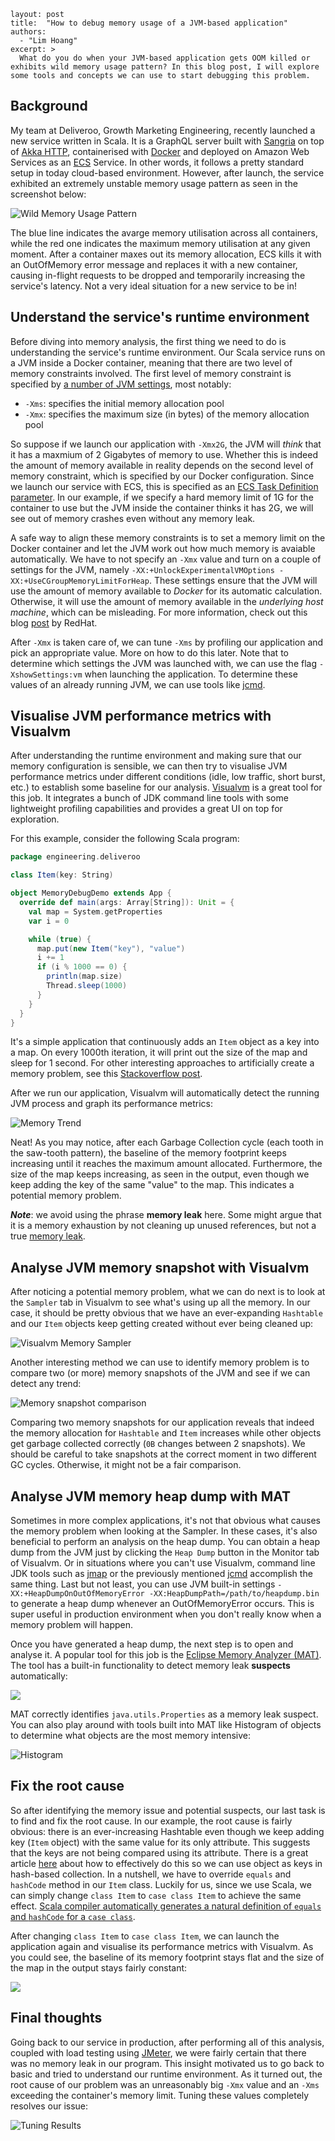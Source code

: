 ```
layout: post
title:  "How to debug memory usage of a JVM-based application"
authors:
  - "Lim Hoang"
excerpt: >
  What do you do when your JVM-based application gets OOM killed or exhibits wild memory usage pattern? In this blog post, I will explore some tools and concepts we can use to start debugging this problem.
```

## Background

My team at Deliveroo, Growth Marketing Engineering, recently launched a new service written in Scala. It is a GraphQL server built with [Sangria](https://sangria-graphql.org) on top of [Akka HTTP](https://doc.akka.io/docs/akka-http/current/), containerised with [Docker](https://www.docker.com/) and deployed on Amazon Web Services as an [ECS](https://aws.amazon.com/ecs/) Service. In other words, it follows a pretty standard setup in today cloud-based environment. However, after launch, the service exhibited an extremely unstable memory usage pattern as seen in the screenshot below:

![Wild Memory Usage Pattern](../images/posts/how-to-debug-memory-usage-of-a-jvm-bsaed-application/wild-memory-usage-pattern.png)

The blue line indicates the avarge memory utilisation across all containers, while the red one indicates the maximum memory utilisation at any given moment. After a container maxes out its memory allocation, ECS kills it with an OutOfMemory error message and replaces it with a new container, causing in-flight requests to be dropped and temporarily increasing the service's latency. Not a very ideal situation for a new service to be in!

## Understand the service's runtime environment

Before diving into memory analysis, the first thing we need to do is understanding the service's runtime environment. Our Scala service runs on a JVM inside a Docker container, meaning that there are two level of memory constraints involved. The first level of memory constraint is specified by [a number of JVM settings](https://docs.oracle.com/javase/8/docs/technotes/tools/unix/java.html), most notably:

* `-Xms`: specifies the initial memory allocation pool
* `-Xmx`: specifies the maximum size (in bytes) of the memory allocation pool

So suppose if we launch our application with `-Xmx2G`, the JVM will *think* that it has a maxmium of 2 Gigabytes of memory to use. Whether this is indeed the amount of memory available in reality depends on the second level of memory constraint, which is specified by our Docker configuration. Since we launch our service with ECS, this is specified as an [ECS Task Definition parameter](https://docs.aws.amazon.com/AmazonECS/latest/developerguide/task_definition_parameters.html). In our example, if we specify a hard memory limit of 1G for the container to use but the JVM inside the container thinks it has 2G, we will see out of memory crashes even without any memory leak.

A safe way to align these memory constraints is to set a memory limit on the Docker container and let the JVM work out how much memory is avaiable automatically. We have to not specify an `-Xmx` value and turn on a couple of settings for the JVM, namely `-XX:+UnlockExperimentalVMOptions -XX:+UseCGroupMemoryLimitForHeap`. These settings ensure that the JVM will use the amount of memory available to *Docker* for its automatic calculation. Otherwise, it will use the amount of memory available in the *underlying host machine*, which can  be misleading. For more information, check out this blog [post](https://developers.redhat.com/blog/2017/03/14/java-inside-docker/) by RedHat.

After `-Xmx` is taken care of, we can tune `-Xms` by profiling our application and pick an appropriate value. More on how to do this later. Note that to determine which settings the JVM was launched with, we can use the flag `-XshowSettings:vm` when launching the application. To determine these values of an already running JVM, we can use tools like [jcmd](https://docs.oracle.com/javase/8/docs/technotes/guides/troubleshoot/tooldescr006.html).

## Visualise JVM performance metrics with Visualvm

After understanding the runtime environment and making sure that our memory configuration is sensible, we can then try to visualise JVM performance metrics under different conditions (idle, low traffic, short burst, etc.) to establish some baseline for our analysis. [Visualvm](https://visualvm.github.io/) is a great tool for this job. It integrates a bunch of JDK command line tools with some lightweight profiling capabilities and provides a great UI on top for exploration.

For this example, consider the following Scala program:

```scala
package engineering.deliveroo

class Item(key: String)

object MemoryDebugDemo extends App {
  override def main(args: Array[String]): Unit = {
    val map = System.getProperties
    var i = 0

    while (true) {
      map.put(new Item("key"), "value")
      i += 1
      if (i % 1000 == 0) {
        println(map.size)
        Thread.sleep(1000)
      }
    }
  }
}
```

It's a simple application that continuously adds an `Item` object as a key into a map. On every 1000th iteration, it will print out the size of the map and sleep for 1 second. For other interesting approaches to artificially create a memory problem, see this [Stackoverflow post](https://stackoverflow.com/questions/6470651/creating-a-memory-leak-with-java). 

After we run our application, Visualvm will automatically detect the running JVM process and graph its performance metrics:

![Memory Trend](../images/posts/how-to-debug-memory-usage-of-a-jvm-bsaed-application/memory-trend.png)

Neat! As you may notice, after each Garbage Collection cycle (each tooth in the saw-tooth pattern), the baseline of the memory footprint keeps increasing until it reaches the maximum amount allocated. Furthermore, the size of the map keeps increasing, as seen in the output, even though we keep adding the key of the same "value" to the map. This indicates a potential memory problem. 

***Note***: we avoid using the phrase **memory leak** here. Some might argue that it is a memory exhaustion by not cleaning up unused references, but not a true [memory leak](https://en.wikipedia.org/wiki/Memory_leak).

## Analyse JVM memory snapshot with Visualvm

After noticing a potential memory problem, what we can do next is to look at the `Sampler` tab in Visualvm to see what's using up all the memory. In our case, it should be pretty obvious that we have an ever-expanding `Hashtable` and our `Item` objects keep getting created without ever being cleaned up:

![Visualvm Memory Sampler](../images/posts/how-to-debug-memory-usage-of-a-jvm-bsaed-application/sampler.png)

Another interesting method we can use to identify memory problem is to compare two (or more) memory snapshots of the JVM and see if we can detect any trend:

![Memory snapshot comparison](../images/posts/how-to-debug-memory-usage-of-a-jvm-bsaed-application/snapshots.png)

Comparing two memory snapshots for our application reveals that indeed the memory allocation for `Hashtable` and `Item` increases while other objects get garbage collected correctly (`0B` changes between 2 snapshots). We should be careful to take snapshots at the correct moment in two different GC cycles. Otherwise, it might not be a fair comparison.

## Analyse JVM memory heap dump with MAT

Sometimes in more complex applications, it's not that obvious what causes the memory problem when looking at the Sampler. In these cases, it's also beneficial to perform an analysis on the heap dump. You can obtain a heap dump from the JVM just by clicking the `Heap Dump` button in the Monitor tab of Visualvm. Or in situations where you can't use Visualvm, command line JDK tools such as [jmap](https://docs.oracle.com/javase/7/docs/technotes/tools/share/jmap.html) or the previously mentioned [jcmd](https://docs.oracle.com/javase/8/docs/technotes/guides/troubleshoot/tooldescr006.html) accomplish the same thing. Last but not least, you can use JVM built-in settings `-XX:+HeapDumpOnOutOfMemoryError -XX:HeapDumpPath=/path/to/heapdump.bin` to generate a heap dump whenever an OutOfMemoryError occurs. This is super useful in production environment when you don't really know when a memory problem will happen.

Once you have generated a heap dump, the next step is to open and analyse it. A popular tool for this job is the [Eclipse Memory Analyzer (MAT)](https://www.eclipse.org/mat/). The tool has a built-in functionality to detect memory leak **suspects** automatically:

![](../images/posts/how-to-debug-memory-usage-of-a-jvm-bsaed-application/suspects.png)

MAT correctly identifies `java.utils.Properties` as a memory leak suspect. You can also play around with tools built into MAT like Histogram of objects to determine what objects are the most memory intensive:

![Histogram](../images/posts/how-to-debug-memory-usage-of-a-jvm-bsaed-application/histogram.png)

## Fix the root cause

So after identifying the memory issue and potential suspects, our last task is to find and fix the root cause. In our example, the root cause is fairly obvious: there is an ever-increasing Hashtable even though we keep adding key (`Item` object) with the same value for its only attribute. This suggests that the keys are not being compared using its attribute. There is a great article [here](https://www.ibm.com/developerworks/java/library/j-jtp05273/index.html) about how to effectively do this so we can use object as keys in hash-based collection. In a nutshell, we have to override `equals` and `hashCode` method in our `Item` class. Luckily for us, since we use Scala, we can simply change `class Item` to `case class Item` to achieve the same effect. [Scala compiler automatically generates a natural definition of `equals` and `hashCode` for a `case class`](https://stackoverflow.com/questions/5866720/hashcode-in-case-classes-in-scala). 

After changing `class Item` to `case class Item`, we can launch the application again and visualise its performance metrics with Visualvm. As you could see, the baseline of its memory footprint stays flat and the size of the map in the output stays fairly constant:

![](/Users/limhoang/Projects/deliveroo.engineering/images/posts/how-to-debug-memory-usage-of-a-jvm-bsaed-application/healthy.png)

## Final thoughts

Going back to our service in production, after performing all of this analysis, coupled with load testing using [JMeter](https://jmeter.apache.org/), we were fairly certain that there was no memory leak in our program. This insight motivated us to go back to basic and tried to understand our runtime environment. As it turned out, the root cause of our problem was an unreasonably big `-Xmx` value and an `-Xms` exceeding the container's memory limit. Tuning these values completely resolves our issue:

![Tuning Results](../images/posts/how-to-debug-memory-usage-of-a-jvm-bsaed-application/tuning.png)